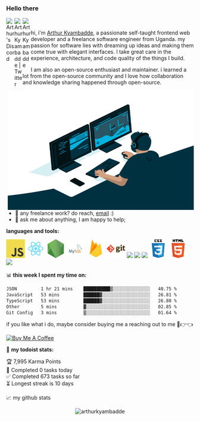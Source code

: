 ### Hello there

<a href="discordapp.com/users/arthurkyambadde#9921">
  <img align="left" alt="Arthur's Discord" width="22px" src="https://raw.githubusercontent.com/peterthehan/peterthehan/master/assets/discord.svg" />
</a>
<a href="https://twitter.com/artkyamvadde">
  <img align="left" alt="Arthur Kyambadde | Twitter" width="22px" src="https://raw.githubusercontent.com/peterthehan/peterthehan/master/assets/twitter.svg" />
</a>
<a href="https://www.linkedin.com/in/arthur-kyambadde-904960101/">
  <img align="left" alt="Arthur Kyambadde" width="22px" src="https://raw.githubusercontent.com/peterthehan/peterthehan/master/assets/linkedin.svg" />
</a>

<br />

hi, i'm [Arthur Kyambadde](https://www.arthurkyambadde.com/), a passionate self-taught frontend web developer and a freelance software engineer from Uganda. my passion for software lies with dreaming up ideas and making them come true with elegant interfaces. I take great care in the experience, architecture, and code quality of the things I build.

I am also an open-source enthusiast and maintainer. i learned a lot from the open-source community and I love how collaboration and knowledge sharing happened through open-source.

  <img align="right" alt="GIF" src="https://github.com/arthurkyambadde/arthurkyambadde/blob/master/code.gif?raw=true" width="500" height="320" />
  
- 💼 any freelance work? do reach, [email](mailto:arthurkyambadde9.com) :)
- 💬 ask me about anything, I am happy to help;

**languages and tools:**

<code><img height="50" src="https://raw.githubusercontent.com/github/explore/80688e429a7d4ef2fca1e82350fe8e3517d3494d/topics/javascript/javascript.png"></code>
<code><img height="50" src="https://raw.githubusercontent.com/github/explore/80688e429a7d4ef2fca1e82350fe8e3517d3494d/topics/react/react.png"></code>
<code><img height="50" src="https://raw.githubusercontent.com/github/explore/80688e429a7d4ef2fca1e82350fe8e3517d3494d/topics/nodejs/nodejs.png"></code>
<code><img height="50" src="https://raw.githubusercontent.com/github/explore/80688e429a7d4ef2fca1e82350fe8e3517d3494d/topics/mysql/mysql.png"></code>
<code><img height="50" src="https://raw.githubusercontent.com/github/explore/80688e429a7d4ef2fca1e82350fe8e3517d3494d/topics/firebase/firebase.png"></code>
<code><img height="50" src="https://raw.githubusercontent.com/github/explore/80688e429a7d4ef2fca1e82350fe8e3517d3494d/topics/git/git.png"></code>
<code><img height="50" src="https://styled-components.com/logo.png"></code>
<code><img height="50" src="https://avatars.githubusercontent.com/u/64235328?s=200&v=4"></code>
<code><img height="50" src="https://cdn.worldvectorlogo.com/logos/nextjs-3.svg"></code>
<code><img height="50" src="https://raw.githubusercontent.com/github/explore/master/topics/css/css.png"></code>
<code><img height="50" src="https://raw.githubusercontent.com/github/explore/master/topics/html/html.png"></code>
<code><img height="50" src="https://jestjs.io/img/jest.svg"></code>

📊 **this week I spent my time on:**

<!--START_SECTION:waka-->

```text
JSON         1 hr 21 mins    ██████████▒░░░░░░░░░░░░░░   40.75 %
JavaScript   53 mins         ██████▓░░░░░░░░░░░░░░░░░░   26.81 %
TypeScript   53 mins         ██████▓░░░░░░░░░░░░░░░░░░   26.80 %
Other        5 mins          ▓░░░░░░░░░░░░░░░░░░░░░░░░   02.85 %
Git Config   3 mins          ▒░░░░░░░░░░░░░░░░░░░░░░░░   01.64 %
```

<!--END_SECTION:waka-->

if you like what i do, maybe consider buying me a reaching out to me 🥺👉👈

<a href="https://www.arthurkyambadde.com/contact" target="_blank"><img src="https://cdn.buymeacoffee.com/buttons/v2/default-red.png" alt="Buy Me A Coffee" width="150" ></a>

🚧 **my todoist stats:**

<!-- TODO-IST:START -->

🏆 7,995 Karma Points  
🌸 Completed 0 tasks today  
✅ Completed 673 tasks so far  
⏳ Longest streak is 10 days

<!-- TODO-IST:END -->

📈 my github stats

<p align="center"> <img src="https://github-readme-stats.vercel.app/api?username=arthurkyambadde&show_icons=true&theme=gotham" alt="arthurkyambadde" />
